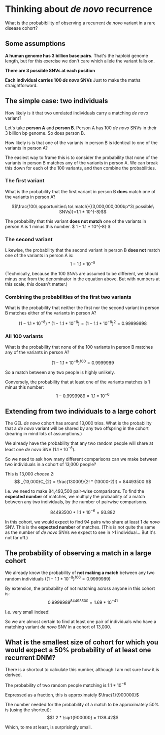 # Thinking about *de novo* recurrence
What is the probabibility of observing a recurrent *de novo* variant in a rare disease cohort?

## Some assumptions
**A human genome has 3 billion base pairs.**
That's the haploid genome length, but for this exercise we don't care which allele the variant falls on.

**There are 3 possible SNVs at each position**

**Each individual carries 100 *de novo* SNVs**
Just to make the maths straightforward.

## The simple case: two individuals
How likely is it that two unrelated individuals carry a matching *de novo* variant?

Let's take **person A** and **person B**.
Person A has 100 *de novo* SNVs in their 3 billion bp genome. 
So does person B.

How likely is is that one of the variants in person B is identical to one of the variants in person A?

The easiest way to frame this is to consider the probability that none of the variants in person B matches any of the variants in person A.
We can break this down for each of the 100 variants, and then combine the probabilities.

### The first variant
What is the probability that the first variant in person B **does** match one of the variants in person A?

$$\frac{100\ opportunities\ to\ match}{(3,000,000,000bp*3\ possible\ SNVs)}=1.1 * 10^{-8}$$

The probability that this variant **does not match** one of the variants in person A is 1 minus this number.
$ 1 - 1.1 * 10^{-8} $

### The second variant

Likewise, the probability that the second variant in person B **does not** match one of the variants in person A is:
$$ 1 - 1.1 * 10^{-8} $$

(Technically, because the 100 SNVs are assumed to be different, we should minus one from the denominator in the equation above.
But with numbers at this scale, this doesn't matter.)

### Combining the probabilities of the first two variants
What is the probability that neither the first nor the second variant in person B matches either of the variants in person A?

$$(1 - 1.1 * 10^{-8})  * (1 - 1.1 * 10^{-8}) = (1 - 1.1 * 10^{-8})^{2} = 0.99999998$$

### All 100 variants
What is the probability that none of the 100 variants in person B matches any of the variants in person A?

$$(1 - 1.1 * 10^{-8})^{100}=0.9999989$$

So a match between any two people is highly unlikely.

Conversely, the probability that at least one of the variants matches is 1 minus this number:
$$1-0.9999989 = 1.1*10^{-6}$$

## Extending from two individuals to a large cohort
The GEL *de novo* cohort has around 13,000 trios.
What is the probability that a *de novo* variant will be shared by any two offspring in the cohort (bearing in mind lots of assumptions.)

We already have the probability that any two random people will share at least one *de novo* SNV ($1.1*10^{-6}$).

So we need to ask how many different comparisons can we make between two individuals in a cohort of 13,000 people?

This is 13,000 *choose* 2:
$$ _{13,000}C_{2} = \frac{13000!}{2! * (13000-2)!} = 84493500 $$

I.e. we need to make 84,493,500 pair-wise comparisons.
To find the **expected number** of matches, we multiply the probability of a match between any two individuals, by the number of pairwise comparisons.

$$ 84493500 * 1.1*10^{-6} = 93.882 $$

In this cohort, we would expect to find 94 pairs who share at least 1 *de novo* SNV.
This is the **expected number** of matches.
(This is not quite the same as the number of *de novo* SNVs we expect to see in >1 individual... But it's not far off.)

## The probability of observing a match in a large cohort
We already know the probability of **not making a match** between any two random individuals ($(1 - 1.1 * 10^{-8})^{100}=0.9999989$)

By extension, the probability of not matching across anyone in this cohort is:
$$ 0.9999989^{84493500} = 1.69 * 10^{-41}$$

I.e. very small indeed!

So we are almost certain to find at least one pair of individuals who have a matching variant *de novo* SNV in a cohort of 13,000.

## What is the smallest size of cohort for which you would expect a 50% probability of at least one recurrent DNM?
There is a shortcut to calculate this number, although I am not sure how it is derived.

The probability of two random people matching is $1.1*10^{-6}$

Expressed as a fraction, this is approximately $\frac{1}{900000}$

The number needed for the probability of a match to be approximately 50% is (using the shortcut):
$$1.2 * \sqrt{900000} = 1138.42$$

Which, to me at least, is surprisingly small.